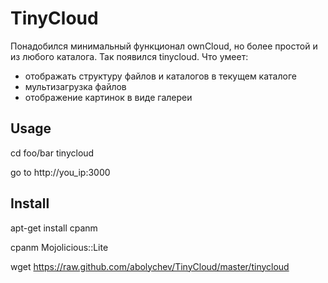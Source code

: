 TinyCloud
=========

Понадобился минимальный функционал ownCloud, но более простой и из любого каталога. Так появился tinycloud.
Что умеет:
* отображать структуру файлов и каталогов в текущем каталоге
* мультизагрузка файлов
* отображение картинок в виде галереи

## Usage

cd foo/bar
tinycloud

go to http://you_ip:3000

## Install

apt-get install cpanm

cpanm Mojolicious::Lite

wget https://raw.github.com/abolychev/TinyCloud/master/tinycloud

